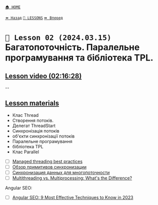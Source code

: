 ﻿[`🏠 HOME`](../../../README.md)  

[`⏪ Назад`](../01/README.md)  [`📗 LESSONS`](../../README.md)  [`⏩ Вперед`](../03/README.md)

# `📗 Lesson 02 (2024.03.15)` Багатопоточність. Паралельне програмування та бібліотека TPL. 

## [Lesson video (02:16:28)](https://youtu.be/gY9XkSwHhOA)

--

## [Lesson materials](https://lms.ithillel.ua/groups/65a65fe34c3a2d3372eef8ea/lessons/65a65fe44c3a2d3372eef96c)

- Клас Thread  
- Створення потоків.  
- Делегат ThreadStart  
- Синхронізація потоків    
- об'єкти синхронізації потоків  
- Паралельне програмування  
- бібліотека TPL  
- Клас Parallel  

- [ ] [Managed threading best practices](https://learn.microsoft.com/en-us/dotnet/standard/threading/managed-threading-best-practices)
- [ ] [Обзор примитивов синхронизации](https://learn.microsoft.com/ru-ru/dotnet/standard/threading/overview-of-synchronization-primitives)
- [ ] [Синхронизация данных для многопоточности](https://learn.microsoft.com/ru-ru/dotnet/standard/threading/synchronizing-data-for-multithreading)
- [ ] [Multithreading vs. Multiprocessing: What's the Difference?](https://www.indeed.com/career-advice/career-development/multithreading-vs-multiprocessing)

Angular SEO:
- [ ] [Angular SEO: 9 Most Effective Techniques to Know in 2023](https://windzoon.com/blog/best-angular-seo-practices/#possibility-to-do-seo-in-angular)
